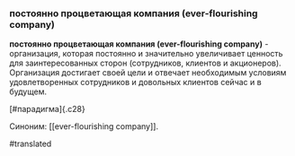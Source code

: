 ### постоянно процветающая компания (ever-flourishing company)

**постоянно процветающая компания (ever-flourishing company)** - организация, которая постоянно и значительно увеличивает ценность для заинтересованных сторон (сотрудников, клиентов и акционеров). Организация достигает своей цели и отвечает необходимым условиям удовлетворенных сотрудников и довольных клиентов сейчас и в будущем.

[\#парадигма]{.c28}

Синоним: [[ever-flourishing company]].

#translated

